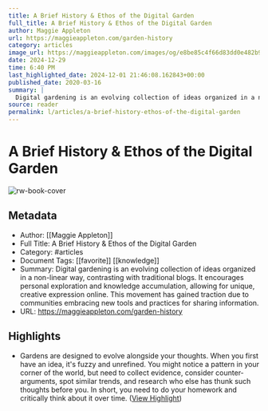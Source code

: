 ```yaml
---
title: A Brief History & Ethos of the Digital Garden
full_title: A Brief History & Ethos of the Digital Garden
author: Maggie Appleton
url: https://maggieappleton.com/garden-history
category: articles
image_url: https://maggieappleton.com/images/og/e8be85c4f66d83dd0e482b9862d461f2.png
date: 2024-12-29
time: 6:40 PM
last_highlighted_date: 2024-12-01 21:46:08.162843+00:00
published_date: 2020-03-16
summary: |
  Digital gardening is an evolving collection of ideas organized in a non-linear way, contrasting with traditional blogs. It encourages personal exploration and knowledge accumulation, allowing for unique, creative expression online. This movement has gained traction due to communities embracing new tools and practices for sharing information.
source: reader
permalink: l/articles/a-brief-history-ethos-of-the-digital-garden
---
```

# A Brief History & Ethos of the Digital Garden

![rw-book-cover](https://maggieappleton.com/images/og/e8be85c4f66d83dd0e482b9862d461f2.png)

## Metadata
- Author: [[Maggie Appleton]]
- Full Title: A Brief History & Ethos of the Digital Garden
- Category: #articles
- Document Tags: [[favorite]] [[knowledge]] 
- Summary: Digital gardening is an evolving collection of ideas organized in a non-linear way, contrasting with traditional blogs. It encourages personal exploration and knowledge accumulation, allowing for unique, creative expression online. This movement has gained traction due to communities embracing new tools and practices for sharing information.
- URL: https://maggieappleton.com/garden-history

## Highlights
- [](https://maggieappleton.com/garden-history/#footnote-7)Gardens are designed to evolve alongside your thoughts. When you first have an idea, it's fuzzy and unrefined. You might notice a pattern in your corner of the world, but need to collect evidence, consider counter-arguments, spot similar trends, and research who else has thunk such thoughts before you. In short, you need to do your homework and critically think about it over time. ([View Highlight](https://read.readwise.io/read/01je2308ytdfqt010nq7t53d6m))


